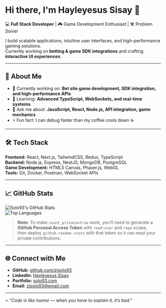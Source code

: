 # Hi there, I'm Hayleyesus Sisay 👋

💻 **Full Stack Developer** | 🎮 Game Development Enthusiast | 🛠 Problem Solver  

I build scalable applications, intuitive user interfaces, and high-performance gaming solutions.  
Currently working on **betting & game SDK integrations** and crafting **interactive UI experiences**.

---

## 🚀 About Me
- 🔭 Currently working on: **Bet site game development, SDK integration, and high-performance APIs**
- 🌱 Learning: **Advanced TypeScript, WebSockets, and real-time systems**
- 💬 Ask me about: **JavaScript, React, Node.js, API integration, game mechanics**
- ⚡ Fun fact: I can debug faster than my coffee cools down ☕  

---

## 🛠 Tech Stack
**Frontend:** React, Next.js, TailwindCSS, Redux, TypeScript  
**Backend:** Node.js, Express, NestJS, MongoDB, PostgreSQL  
**Game Development:** HTML5 Canvas, Phaser.js, WebGL  
**Tools:** Git, Docker, Postman, WebSocket APIs  

---

## 📈 GitHub Stats
![Solo93's GitHub Stats](https://github-readme-stats-93.vercel.app)  
![Top Languages](https://github-readme-stats.vercel.app/api/top-langs/?username=zisolo93&layout=compact&theme=radical)

> **Note:** To make `count_private=true` work, you’ll need to generate a **GitHub Personal Access Token** with `read:user` and `repo` scope,  
> then deploy `github-readme-stats` with that token so it can read your private contributions.

---

## 🌐 Connect with Me
- **GitHub:** [github.com/zisolo93](https://github.com/zisolo93)
- **LinkedIn:** [Hayleyesus Sisay](https://www.linkedin.com/in/hayleyesus-sisay-398673318)
- **Portfolio:** [solo93.com](https://solo93.com)
- **Email:** [zisolo93@email.com](mailto:zisolo93@email.com)

---

⭐ _"Code is like humor — when you have to explain it, it’s bad."_
